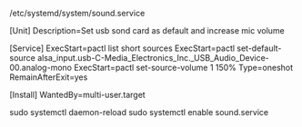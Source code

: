 /etc/systemd/system/sound.service


[Unit]
Description=Set usb sond card as default and increase mic volume

[Service]
ExecStart=pactl list short sources
ExecStart=pactl set-default-source alsa_input.usb-C-Media_Electronics_Inc._USB_Audio_Device-00.analog-mono
ExecStart=pactl set-source-volume 1 150%
Type=oneshot
RemainAfterExit=yes

[Install]
WantedBy=multi-user.target


sudo systemctl daemon-reload
sudo systemctl enable sound.service